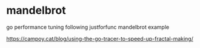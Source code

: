 # mandelbrot
go performance tuning following justforfunc mandelbrot example

https://campoy.cat/blog/using-the-go-tracer-to-speed-up-fractal-making/